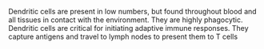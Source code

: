 Dendritic cells are present in low numbers, but found throughout blood and all tissues in contact with the environment.
They are highly phagocytic. Dendritic cells are critical for initiating adaptive immune responses. They capture antigens and travel to lymph nodes to present them to T cells